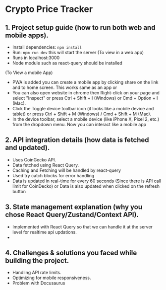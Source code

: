 # Crypto Price Tracker

## 1. Project setup guide (how to run both web and mobile apps).
- Install dependencies: `npm install`
- Run: `npm run dev` this will start the server
(To view in a web app)
- Runs in localhost:3000
- Node module such as react-query should be installed

(To View a mobile App)
- PWA is added you can create a mobile app by clicking share on the link and to home screen. This works same as an app 
or
- You can also open website in chrome then Right-click on your page and select "Inspect" or press Ctrl + Shift + I (Windows) or Cmd + Option + I (Mac).
- Click the Toggle device toolbar icon (it looks like a mobile device and tablet) or press Ctrl + Shift + M (Windows) / Cmd + Shift + M (Mac).
- In the device toolbar, select a mobile device (like iPhone X, Pixel 2, etc.) from the dropdown menu. Now you can interact like a mobile app


## 2. API integration details (how data is fetched and updated).
- Uses CoinGecko API.
- Data fetched using React Query.
- Caching and Fetching will be handled by react-query
- Used try catch blocks for error handling
- Data is updated in real-time for every 60 seconds (Since there is API call limit for CoinDecko) or Data is also updated when clicked on the refresh button

## 3. State management explanation (why you chose React Query/Zustand/Context API).
- Implemented with React Query so that we can handle it at the server level for realtime api updations.
- 

## 4. Challenges & solutions you faced while building the project.
- Handling API rate limits.
- Optimizing for mobile responsiveness.
- Problem with Docusaurus
